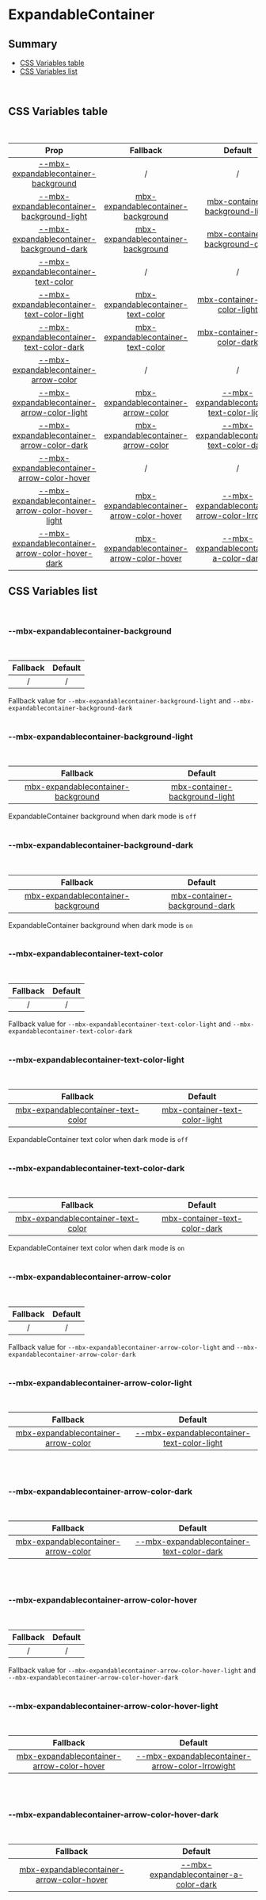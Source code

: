 # ExpandableContainer

## Summary

- [CSS Variables table](#css-variables-table)
- [CSS Variables list](#css-variables-list)

<br>

## CSS Variables table

<br>

| <div style='text-align:center;margin:auto;'>Prop</div>                                                                                                  | <div style='text-align:center;margin:auto;'>Fallback</div>                                                                                | <div style='text-align:center;margin:auto;'>Default</div>                                                                                                |
| ------------------------------------------------------------------------------------------------------------------------------------------------------- | ----------------------------------------------------------------------------------------------------------------------------------------- | -------------------------------------------------------------------------------------------------------------------------------------------------------- |
| <div style='text-align:center;margin:auto;'>[--mbx-expandablecontainer-background](#mbx-expandablecontainer-background)</div>                           | <div style='text-align:center;margin:auto;'>/</div>                                                                                       | <div style='text-align:center;margin:auto;'>/</div>                                                                                                      |
| <div style='text-align:center;margin:auto;'>[--mbx-expandablecontainer-background-light](#mbx-expandablecontainer-background-light)</div>               | <div style='text-align:center;margin:auto;'>[mbx-expandablecontainer-background](#mbx-expandablecontainer-background)</div>               | <div style='text-align:center;margin:auto;'>[mbx-container-background-light](../../molecules/container/css-vars.md#mbx-container-background-light)</div> |
| <div style='text-align:center;margin:auto;'>[--mbx-expandablecontainer-background-dark](#mbx-expandablecontainer-background-dark)</div>                 | <div style='text-align:center;margin:auto;'>[mbx-expandablecontainer-background](#mbx-expandablecontainer-background)</div>               | <div style='text-align:center;margin:auto;'>[mbx-container-background-dark](../../molecules/container/css-vars.md#mbx-container-background-dark)</div>   |
| <div style='text-align:center;margin:auto;'>[--mbx-expandablecontainer-text-color](#mbx-expandablecontainer-text-color)</div>                           | <div style='text-align:center;margin:auto;'>/</div>                                                                                       | <div style='text-align:center;margin:auto;'>/</div>                                                                                                      |
| <div style='text-align:center;margin:auto;'>[--mbx-expandablecontainer-text-color-light](#mbx-expandablecontainer-text-color-light)</div>               | <div style='text-align:center;margin:auto;'>[mbx-expandablecontainer-text-color](#mbx-expandablecontainer-text-color)</div>               | <div style='text-align:center;margin:auto;'>[mbx-container-text-color-light](../../molecules/container/css-vars.md#mbx-container-text-color-light)</div> |
| <div style='text-align:center;margin:auto;'>[--mbx-expandablecontainer-text-color-dark](#mbx-expandablecontainer-text-color-dark)</div>                 | <div style='text-align:center;margin:auto;'>[mbx-expandablecontainer-text-color](#mbx-expandablecontainer-text-color)</div>               | <div style='text-align:center;margin:auto;'>[mbx-container-text-color-dark](../../molecules/container/css-vars.md#mbx-container-text-color-dark)</div>   |
| <div style='text-align:center;margin:auto;'>[--mbx-expandablecontainer-arrow-color](#mbx-expandablecontainer-arrow-color)</div>                         | <div style='text-align:center;margin:auto;'>/</div>                                                                                       | <div style='text-align:center;margin:auto;'>/</div>                                                                                                      |
| <div style='text-align:center;margin:auto;'>[--mbx-expandablecontainer-arrow-color-light](#mbx-expandablecontainer-arrow-color-light)</div>             | <div style='text-align:center;margin:auto;'>[mbx-expandablecontainer-arrow-color](#mbx-expandablecontainer-arrow-color)</div>             | <div style='text-align:center;margin:auto;'>[--mbx-expandablecontainer-text-color-light](#mbx-expandablecontainer-text-color-light)</div>                |
| <div style='text-align:center;margin:auto;'>[--mbx-expandablecontainer-arrow-color-dark](#mbx-expandablecontainer-arrow-color-dark)</div>               | <div style='text-align:center;margin:auto;'>[mbx-expandablecontainer-arrow-color](#mbx-expandablecontainer-arrow-color)</div>             | <div style='text-align:center;margin:auto;'>[--mbx-expandablecontainer-text-color-dark](#mbx-expandablecontainer-text-color-dark)</div>                  |
| <div style='text-align:center;margin:auto;'>[--mbx-expandablecontainer-arrow-color-hover](#mbx-expandablecontainer-arrow-color-hover)</div>             | <div style='text-align:center;margin:auto;'>/</div>                                                                                       | <div style='text-align:center;margin:auto;'>/</div>                                                                                                      |
| <div style='text-align:center;margin:auto;'>[--mbx-expandablecontainer-arrow-color-hover-light](#mbx-expandablecontainer-arrow-color-hover-light)</div> | <div style='text-align:center;margin:auto;'>[mbx-expandablecontainer-arrow-color-hover](#mbx-expandablecontainer-arrow-color-hover)</div> | <div style='text-align:center;margin:auto;'>[--mbx-expandablecontainer-arrow-color-lrrowight](#mbx-expandablecontainer-arrow-color-lrrowight)</div>      |
| <div style='text-align:center;margin:auto;'>[--mbx-expandablecontainer-arrow-color-hover-dark](#mbx-expandablecontainer-arrow-color-hover-dark)</div>   | <div style='text-align:center;margin:auto;'>[mbx-expandablecontainer-arrow-color-hover](#mbx-expandablecontainer-arrow-color-hover)</div> | <div style='text-align:center;margin:auto;'>[--mbx-expandablecontainer-a-color-dark](#mbx-expandablecontainer-a-color-dark)</div>                        |

## CSS Variables list

<br>

### --mbx-expandablecontainer-background

<br>

| <div style='text-align:center;margin:auto;'>Fallback</div> | <div style='text-align:center;margin:auto;'>Default</div> |
| ---------------------------------------------------------- | --------------------------------------------------------- |
| <div style='text-align:center;margin:auto;'>/</div>        | <div style='text-align:center;margin:auto;'>/</div>       |

Fallback value for `--mbx-expandablecontainer-background-light` and `--mbx-expandablecontainer-background-dark`<br><br>

### --mbx-expandablecontainer-background-light

<br>

| <div style='text-align:center;margin:auto;'>Fallback</div>                                                                  | <div style='text-align:center;margin:auto;'>Default</div>                                                                                                |
| --------------------------------------------------------------------------------------------------------------------------- | -------------------------------------------------------------------------------------------------------------------------------------------------------- |
| <div style='text-align:center;margin:auto;'>[mbx-expandablecontainer-background](#mbx-expandablecontainer-background)</div> | <div style='text-align:center;margin:auto;'>[mbx-container-background-light](../../molecules/container/css-vars.md#mbx-container-background-light)</div> |

ExpandableContainer background when dark mode is `off`<br><br>

### --mbx-expandablecontainer-background-dark

<br>

| <div style='text-align:center;margin:auto;'>Fallback</div>                                                                  | <div style='text-align:center;margin:auto;'>Default</div>                                                                                              |
| --------------------------------------------------------------------------------------------------------------------------- | ------------------------------------------------------------------------------------------------------------------------------------------------------ |
| <div style='text-align:center;margin:auto;'>[mbx-expandablecontainer-background](#mbx-expandablecontainer-background)</div> | <div style='text-align:center;margin:auto;'>[mbx-container-background-dark](../../molecules/container/css-vars.md#mbx-container-background-dark)</div> |

ExpandableContainer background when dark mode is `on`<br><br>

### --mbx-expandablecontainer-text-color

<br>

| <div style='text-align:center;margin:auto;'>Fallback</div> | <div style='text-align:center;margin:auto;'>Default</div> |
| ---------------------------------------------------------- | --------------------------------------------------------- |
| <div style='text-align:center;margin:auto;'>/</div>        | <div style='text-align:center;margin:auto;'>/</div>       |

Fallback value for `--mbx-expandablecontainer-text-color-light` and `--mbx-expandablecontainer-text-color-dark`<br><br>

### --mbx-expandablecontainer-text-color-light

<br>

| <div style='text-align:center;margin:auto;'>Fallback</div>                                                                  | <div style='text-align:center;margin:auto;'>Default</div>                                                                                                |
| --------------------------------------------------------------------------------------------------------------------------- | -------------------------------------------------------------------------------------------------------------------------------------------------------- |
| <div style='text-align:center;margin:auto;'>[mbx-expandablecontainer-text-color](#mbx-expandablecontainer-text-color)</div> | <div style='text-align:center;margin:auto;'>[mbx-container-text-color-light](../../molecules/container/css-vars.md#mbx-container-text-color-light)</div> |

ExpandableContainer text color when dark mode is `off`<br><br>

### --mbx-expandablecontainer-text-color-dark

<br>

| <div style='text-align:center;margin:auto;'>Fallback</div>                                                                  | <div style='text-align:center;margin:auto;'>Default</div>                                                                                              |
| --------------------------------------------------------------------------------------------------------------------------- | ------------------------------------------------------------------------------------------------------------------------------------------------------ |
| <div style='text-align:center;margin:auto;'>[mbx-expandablecontainer-text-color](#mbx-expandablecontainer-text-color)</div> | <div style='text-align:center;margin:auto;'>[mbx-container-text-color-dark](../../molecules/container/css-vars.md#mbx-container-text-color-dark)</div> |

ExpandableContainer text color when dark mode is `on`<br><br>

### --mbx-expandablecontainer-arrow-color

<br>

| <div style='text-align:center;margin:auto;'>Fallback</div> | <div style='text-align:center;margin:auto;'>Default</div> |
| ---------------------------------------------------------- | --------------------------------------------------------- |
| <div style='text-align:center;margin:auto;'>/</div>        | <div style='text-align:center;margin:auto;'>/</div>       |

Fallback value for `--mbx-expandablecontainer-arrow-color-light` and `--mbx-expandablecontainer-arrow-color-dark`<br><br>

### --mbx-expandablecontainer-arrow-color-light

<br>

| <div style='text-align:center;margin:auto;'>Fallback</div>                                                                    | <div style='text-align:center;margin:auto;'>Default</div>                                                                                 |
| ----------------------------------------------------------------------------------------------------------------------------- | ----------------------------------------------------------------------------------------------------------------------------------------- |
| <div style='text-align:center;margin:auto;'>[mbx-expandablecontainer-arrow-color](#mbx-expandablecontainer-arrow-color)</div> | <div style='text-align:center;margin:auto;'>[--mbx-expandablecontainer-text-color-light](#mbx-expandablecontainer-text-color-light)</div> |

<br><br>

### --mbx-expandablecontainer-arrow-color-dark

<br>

| <div style='text-align:center;margin:auto;'>Fallback</div>                                                                    | <div style='text-align:center;margin:auto;'>Default</div>                                                                               |
| ----------------------------------------------------------------------------------------------------------------------------- | --------------------------------------------------------------------------------------------------------------------------------------- |
| <div style='text-align:center;margin:auto;'>[mbx-expandablecontainer-arrow-color](#mbx-expandablecontainer-arrow-color)</div> | <div style='text-align:center;margin:auto;'>[--mbx-expandablecontainer-text-color-dark](#mbx-expandablecontainer-text-color-dark)</div> |

<br><br>

### --mbx-expandablecontainer-arrow-color-hover

<br>

| <div style='text-align:center;margin:auto;'>Fallback</div> | <div style='text-align:center;margin:auto;'>Default</div> |
| ---------------------------------------------------------- | --------------------------------------------------------- |
| <div style='text-align:center;margin:auto;'>/</div>        | <div style='text-align:center;margin:auto;'>/</div>       |

Fallback value for `--mbx-expandablecontainer-arrow-color-hover-light` and `--mbx-expandablecontainer-arrow-color-hover-dark`<br><br>

### --mbx-expandablecontainer-arrow-color-hover-light

<br>

| <div style='text-align:center;margin:auto;'>Fallback</div>                                                                                | <div style='text-align:center;margin:auto;'>Default</div>                                                                                           |
| ----------------------------------------------------------------------------------------------------------------------------------------- | --------------------------------------------------------------------------------------------------------------------------------------------------- |
| <div style='text-align:center;margin:auto;'>[mbx-expandablecontainer-arrow-color-hover](#mbx-expandablecontainer-arrow-color-hover)</div> | <div style='text-align:center;margin:auto;'>[--mbx-expandablecontainer-arrow-color-lrrowight](#mbx-expandablecontainer-arrow-color-lrrowight)</div> |

<br><br>

### --mbx-expandablecontainer-arrow-color-hover-dark

<br>

| <div style='text-align:center;margin:auto;'>Fallback</div>                                                                                | <div style='text-align:center;margin:auto;'>Default</div>                                                                         |
| ----------------------------------------------------------------------------------------------------------------------------------------- | --------------------------------------------------------------------------------------------------------------------------------- |
| <div style='text-align:center;margin:auto;'>[mbx-expandablecontainer-arrow-color-hover](#mbx-expandablecontainer-arrow-color-hover)</div> | <div style='text-align:center;margin:auto;'>[--mbx-expandablecontainer-a-color-dark](#mbx-expandablecontainer-a-color-dark)</div> |

<br><br>
